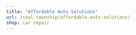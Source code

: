 ```yaml
---
title: "Affordable Auto Solutions"
url: /coal-township/affordable-auto-solutions/
shop: car repair
---
```

